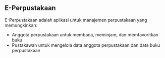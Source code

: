 **E-Perpustakaan**
--------
E-Perpustakaan adalah aplikasi untuk manajemen perpustakaan yang memungkinkan:
- Anggota perpustakaan untuk membaca, meminjam, dan memfavoritkan buku
- Pustakawan untuk mengelola data anggota perpustakaan dan data buku perpustakaan
